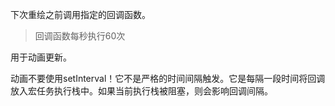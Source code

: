 下次重绘之前调用指定的回调函数。

> 回调函数每秒执行60次

用于动画更新。

动画不要使用setInterval！它不是严格的时间间隔触发。它是每隔一段时间将回调放入宏任务执行栈中。如果当前执行栈被阻塞，则会影响回调间隔。